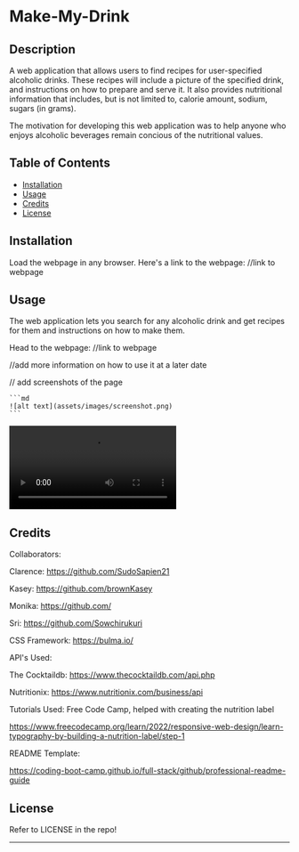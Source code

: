 # Make-My-Drink

## Description
A web application that allows users to find recipes for user-specified alcoholic drinks. These recipes will include a picture of the specified drink, and instructions on how to prepare and serve it. It also provides nutritional information that includes, but is not limited to, calorie amount, sodium, sugars (in grams).

The motivation for developing this web application was to help anyone who enjoys alcoholic beverages remain concious of the nutritional values.

## Table of Contents

- [Installation](#installation)
- [Usage](#usage)
- [Credits](#credits)
- [License](#license)

## Installation
Load the webpage in any browser. Here's a link to the webpage: //link to webpage

## Usage
The web application lets you search for any alcoholic drink and get recipes for them and instructions on how to make them.

Head to the webpage: //link to webpage

//add more information on how to use it at a later date


// add screenshots of the page

    ```md
    ![alt text](assets/images/screenshot.png)
    ```
![alt text](assets/images/Make%20My%20Drink2.mp4)

## Credits

Collaborators:

Clarence: https://github.com/SudoSapien21 

Kasey: https://github.com/brownKasey

Monika: https://github.com/

Sri: https://github.com/Sowchirukuri

CSS Framework: https://bulma.io/

API's Used:

The Cocktaildb: https://www.thecocktaildb.com/api.php

Nutritionix: https://www.nutritionix.com/business/api

Tutorials Used:
Free Code Camp, helped with creating the nutrition label

https://www.freecodecamp.org/learn/2022/responsive-web-design/learn-typography-by-building-a-nutrition-label/step-1

README Template:

https://coding-boot-camp.github.io/full-stack/github/professional-readme-guide


## License
Refer to LICENSE in the repo!

---
